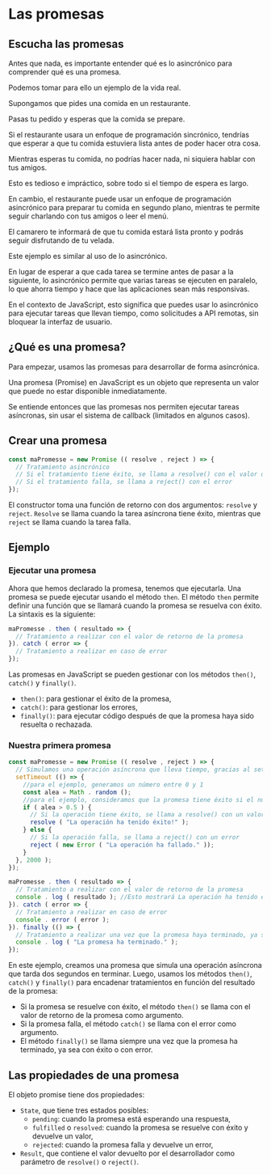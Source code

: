 # Las promesas

## Escucha las promesas

Antes que nada, es importante entender qué es lo asincrónico para comprender qué es una promesa.

Podemos tomar para ello un ejemplo de la vida real.

Supongamos que pides una comida en un restaurante.

Pasas tu pedido y esperas que la comida se prepare.

Si el restaurante usara un enfoque de programación sincrónico, tendrías que esperar a que tu comida estuviera lista antes de poder hacer otra cosa.

Mientras esperas tu comida, no podrías hacer nada, ni siquiera hablar con tus amigos.

Esto es tedioso e impráctico, sobre todo si el tiempo de espera es largo.

En cambio, el restaurante puede usar un enfoque de programación asincrónico para preparar tu comida en segundo plano, mientras te permite seguir charlando con tus amigos o leer el menú.

El camarero te informará de que tu comida estará lista pronto y podrás seguir disfrutando de tu velada.

Este ejemplo es similar al uso de lo asincrónico.

En lugar de esperar a que cada tarea se termine antes de pasar a la siguiente, lo asincrónico permite que varias tareas se ejecuten en paralelo, lo que ahorra tiempo y hace que las aplicaciones sean más responsivas.

En el contexto de JavaScript, esto significa que puedes usar lo asincrónico para ejecutar tareas que llevan tiempo, como solicitudes a API remotas, sin bloquear la interfaz de usuario.

## ¿Qué es una promesa?

Para empezar, usamos las promesas para desarrollar de forma asincrónica.

Una promesa (Promise) en JavaScript es un objeto que representa un valor que puede no estar disponible inmediatamente.

Se entiende entonces que las promesas nos permiten ejecutar tareas asíncronas, sin usar el sistema de callback (limitados en algunos casos).

## Crear una promesa

```javascript
const maPromesse = new Promise (( resolve , reject ) => {
  // Tratamiento asincrónico
  // Si el tratamiento tiene éxito, se llama a resolve() con el valor de retorno
  // Si el tratamiento falla, se llama a reject() con el error
});
```

El constructor toma una función de retorno con dos argumentos: `resolve` y `reject`. `Resolve` se llama cuando la tarea asíncrona tiene éxito, mientras que `reject` se llama cuando la tarea falla.

## Ejemplo

### Ejecutar una promesa

Ahora que hemos declarado la promesa, tenemos que ejecutarla. Una promesa se puede ejecutar usando el método `then`. El método `then` permite definir una función que se llamará cuando la promesa se resuelva con éxito. La sintaxis es la siguiente:

```javascript
maPromesse . then ( resultado => {
  // Tratamiento a realizar con el valor de retorno de la promesa
}). catch ( error => {
  // Tratamiento a realizar en caso de error
});
```

Las promesas en JavaScript se pueden gestionar con los métodos `then()`, `catch()` y `finally()`.
- `then()`: para gestionar el éxito de la promesa,
- `catch()`: para gestionar los errores,
- `finally()`: para ejecutar código después de que la promesa haya sido resuelta o rechazada.

### Nuestra primera promesa

```javascript
const maPromesse = new Promise (( resolve , reject ) => {
  // Simulamos una operación asíncrona que lleva tiempo, gracias al setTimeout que va a esperar aquí 2000ms o 2 segundos
  setTimeout (() => {
    //para el ejemplo, generamos un número entre 0 y 1
    const alea = Math . random ();
    //para el ejemplo, consideramos que la promesa tiene éxito si el número es mayor que 0.5
    if ( alea > 0.5 ) {
      // Si la operación tiene éxito, se llama a resolve() con un valor
      resolve ( "La operación ha tenido éxito!" );
    } else {
      // Si la operación falla, se llama a reject() con un error
      reject ( new Error ( "La operación ha fallado." ));
    }
  }, 2000 );
});

maPromesse . then ( resultado => {
  // Tratamiento a realizar con el valor de retorno de la promesa
  console . log ( resultado ); //Esto mostrará La operación ha tenido éxito
}). catch ( error => {
  // Tratamiento a realizar en caso de error
  console . error ( error );
}). finally (() => {
  // Tratamiento a realizar una vez que la promesa haya terminado, ya sea con éxito o con error
  console . log ( "La promesa ha terminado." );
});
```

En este ejemplo, creamos una promesa que simula una operación asíncrona que tarda dos segundos en terminar. Luego, usamos los métodos `then()`, `catch()` y `finally()` para encadenar tratamientos en función del resultado de la promesa:
- Si la promesa se resuelve con éxito, el método `then()` se llama con el valor de retorno de la promesa como argumento.
- Si la promesa falla, el método `catch()` se llama con el error como argumento.
- El método `finally()` se llama siempre una vez que la promesa ha terminado, ya sea con éxito o con error.

## Las propiedades de una promesa

El objeto promise tiene dos propiedades:
- `State`, que tiene tres estados posibles:
  - `pending`: cuando la promesa está esperando una respuesta,
  - `fulfilled` o `resolved`: cuando la promesa se resuelve con éxito y devuelve un valor,
  - `rejected`: cuando la promesa falla y devuelve un error,
- `Result`, que contiene el valor devuelto por el desarrollador como parámetro de `resolve()` o `reject()`.